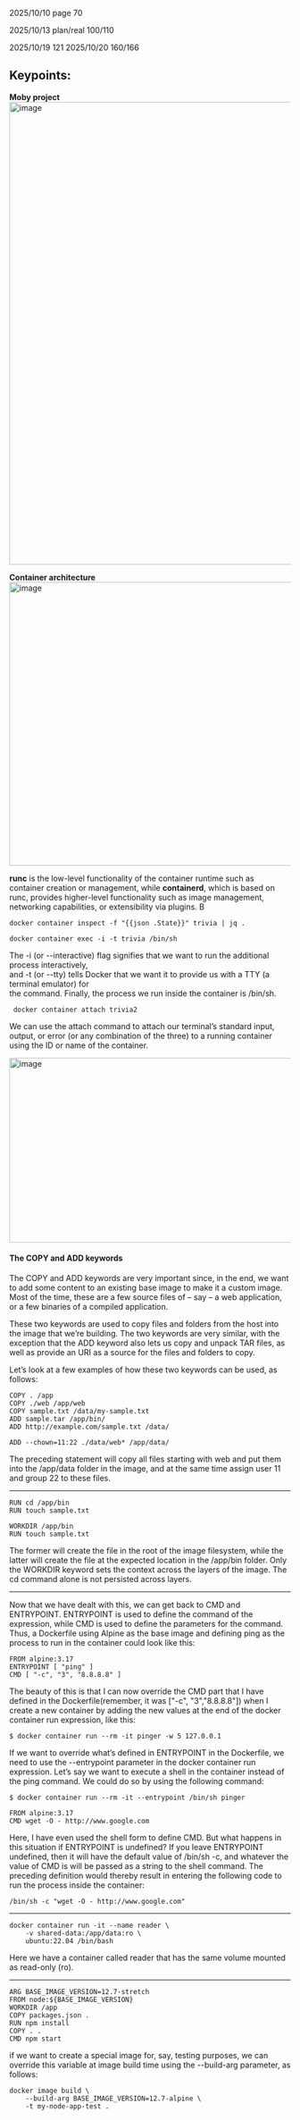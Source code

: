 2025/10/10 page 70

2025/10/13 plan/real  100/110

2025/10/19  121
2025/10/20  160/166
## Keypoints:

**Moby project**
<img width="1508" height="829" alt="image" src="https://github.com/user-attachments/assets/1d2a4308-756d-4f96-a5b0-b5c6cfb60e80" />

**Container architecture**
<img width="741" height="508" alt="image" src="https://github.com/user-attachments/assets/72c5c51f-8aff-4b54-9aa4-9a43178f382e" />

**runc** is the low-level functionality of the container runtime such as
container creation or management, while **containerd**, which is based on runc, provides higher-level
functionality such as image management, networking capabilities, or extensibility via plugins. B


```
docker container inspect -f "{{json .State}}" trivia | jq .
```

```
docker container exec -i -t trivia /bin/sh
```
The -i (or --interactive) flag signifies that we want to run the additional process interactively, \
and -t (or --tty) tells Docker that we want it to provide us with a TTY (a terminal emulator) for \
the command. Finally, the process we run inside the container is /bin/sh.

```
 docker container attach trivia2
```
We can use the attach command to attach our terminal’s standard input, output, or error (or any
combination of the three) to a running container using the ID or name of the container. 

<img width="699" height="331" alt="image" src="https://github.com/user-attachments/assets/e2bd0266-3288-4667-81d1-c0acd80e4a2a" />


#### The COPY and ADD keywords

The COPY and ADD keywords are very important since, in the end, we want to add some content to
an existing base image to make it a custom image. Most of the time, these are a few source files of –
say – a web application, or a few binaries of a compiled application.

These two keywords are used to copy files and folders from the host into the image that we’re building.
The two keywords are very similar, with the exception that the ADD keyword also lets us copy and
unpack TAR files, as well as provide an URI as a source for the files and folders to copy.

Let’s look at a few examples of how these two keywords can be used, as follows:
```
COPY . /app
COPY ./web /app/web
COPY sample.txt /data/my-sample.txt
ADD sample.tar /app/bin/
ADD http://example.com/sample.txt /data/
```

```
ADD --chown=11:22 ./data/web* /app/data/
```
The preceding statement will copy all files starting with web and put them into the /app/data folder in the image, and at the same time assign user 11 and group 22 to these files.

---
```
RUN cd /app/bin
RUN touch sample.txt
```
```
WORKDIR /app/bin
RUN touch sample.txt
```
The former will create the file in the root of the image filesystem, while the latter will create the file at the expected location in the /app/bin folder. Only the WORKDIR keyword sets the context across
the layers of the image. The cd command alone is not persisted across layers.

---
Now that we have dealt with this, we can get back to CMD and ENTRYPOINT. ENTRYPOINT is used to define the command of the expression, while CMD is used to define the parameters for the
command. Thus, a Dockerfile using Alpine as the base image and defining ping as the process to run in the container could look like this:
```
FROM alpine:3.17
ENTRYPOINT [ "ping" ]
CMD [ "-c", "3", "8.8.8.8" ]
```
The beauty of this is that I can now override the CMD part that I have defined in the Dockerfile(remember, it was ["-c", "3","8.8.8.8"]) when I create a new container by adding the new values at the end of the docker container run expression, like this:
```
$ docker container run --rm -it pinger -w 5 127.0.0.1
```

If we want to override what’s defined in ENTRYPOINT in the Dockerfile, we need to use the --entrypoint parameter in the docker container run expression. Let’s say we want to execute a shell in the container instead of the ping command. We could do so by using the following command:
```
$ docker container run --rm -it --entrypoint /bin/sh pinger
```
```
FROM alpine:3.17
CMD wget -O - http://www.google.com
```
Here, I have even used the shell form to define CMD. But what happens in this situation if ENTRYPOINT is undefined? If you leave ENTRYPOINT undefined, then it will have the default value of /bin/sh -c, and whatever the value of CMD is will be passed as a string to the shell command. The preceding definition would thereby result in entering the following code to run the process inside the container:
```
/bin/sh -c "wget -O - http://www.google.com"
```
---
```
docker container run -it --name reader \
    -v shared-data:/app/data:ro \
    ubuntu:22.04 /bin/bash
```
Here we have a container called reader that has the same volume mounted as read-only (ro).

---

```
ARG BASE_IMAGE_VERSION=12.7-stretch
FROM node:${BASE_IMAGE_VERSION}
WORKDIR /app
COPY packages.json .
RUN npm install
COPY . .
CMD npm start
```
if we want to create a special image for, say, testing purposes, we can override this variable at
image build time using the --build-arg parameter, as follows:
```
docker image build \
    --build-arg BASE_IMAGE_VERSION=12.7-alpine \
    -t my-node-app-test .
```

